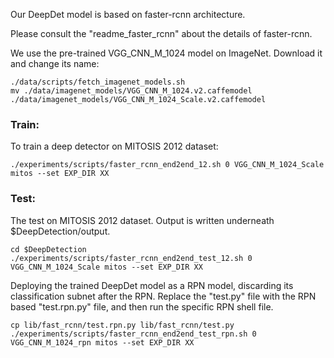 Our DeepDet model is based on faster-rcnn architecture.

Please consult the "readme_faster_rcnn" about the details of faster-rcnn.

We use the pre-trained VGG_CNN_M_1024 model on ImageNet. Download it and change its name:

```Shell
./data/scripts/fetch_imagenet_models.sh
mv ./data/imagenet_models/VGG_CNN_M_1024.v2.caffemodel ./data/imagenet_models/VGG_CNN_M_1024_Scale.v2.caffemodel
```


### Train:
To train a deep detector on MITOSIS 2012 dataset:

```Shell
./experiments/scripts/faster_rcnn_end2end_12.sh 0 VGG_CNN_M_1024_Scale mitos --set EXP_DIR XX
```

### Test:
The test on MITOSIS 2012 dataset. Output is written underneath $DeepDetection/output.

```Shell
cd $DeepDetection 
./experiments/scripts/faster_rcnn_end2end_test_12.sh 0 VGG_CNN_M_1024_Scale mitos --set EXP_DIR XX
```

Deploying the trained DeepDet model as a RPN model, discarding its classification subnet after the RPN. Replace the "test.py" file with the RPN based "test.rpn.py" file, and then run the specific RPN shell file.

```Shell
cp lib/fast_rcnn/test.rpn.py lib/fast_rcnn/test.py
./experiments/scripts/faster_rcnn_end2end_test_rpn.sh 0 VGG_CNN_M_1024_rpn mitos --set EXP_DIR XX
```
